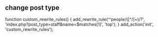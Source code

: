 ## change post type
function custom_rewrite_rules() {
    add_rewrite_rule('^people/([^/]+)/?', 'index.php?post_type=staff&name=$matches[1]', 'top');
}
add_action('init', 'custom_rewrite_rules');
